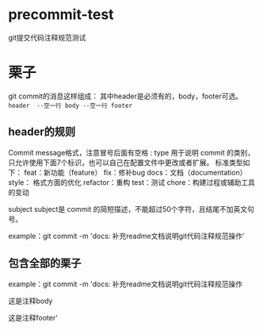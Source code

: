 # precommit-test
git提交代码注释规范测试

# 栗子
git commit的消息这样组成：
其中header是必须有的，body，footer可选。
`header 
--空一行
body
--空一行
footer`

## header的规则
Commit message格式，注意冒号后面有空格
<type>: <subject>
type
用于说明 commit 的类别，只允许使用下面7个标识，也可以自己在配置文件中更改或者扩展。
标准类型如下：
feat：新功能（feature）
fix：修补bug
docs：文档（documentation）
style： 格式方面的优化
refactor：重构
test：测试
chore：构建过程或辅助工具的变动

subject
subject是 commit 的简短描述，不能超过50个字符，且结尾不加英文句号。

example：git commit -m 'docs: 补充readme文档说明git代码注释规范操作'

## 包含全部的栗子
example：git commit -m 'docs: 补充readme文档说明git代码注释规范操作

这是注释body

这是注释footer'